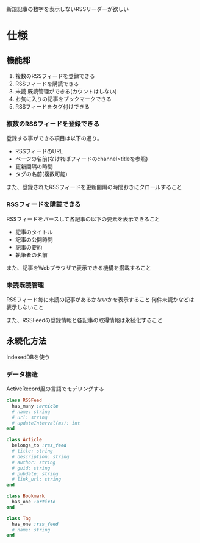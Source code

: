 新規記事の数字を表示しないRSSリーダーが欲しい

# 仕様

## 機能郡

1. 複数のRSSフィードを登録できる
1. RSSフィードを購読できる
1. 未読 既読管理ができる(カウントはしない)
1. お気に入りの記事をブックマークできる
1. RSSフィードをタグ付けできる

### 複数のRSSフィードを登録できる

登録する事ができる項目は以下の通り。

- RSSフィードのURL
- ページの名前(なければフィードのchannel\>titleを参照)
- 更新間隔の時間
- タグの名前(複数可能)

また、登録されたRSSフィードを更新間隔の時間おきにクロールすること

### RSSフィードを購読できる

RSSフィードをパースして各記事の以下の要素を表示できること

- 記事のタイトル
- 記事の公開時間
- 記事の要約
- 執筆者の名前

また、記事をWebブラウザで表示できる機構を搭載すること

### 未読既読管理

RSSフィード毎に未読の記事があるかないかを表示すること
何件未読かなどは表示しないこと


また、RSSFeedの登録情報と各記事の取得情報は永続化すること

## 永続化方法

IndexedDBを使う

### データ構造

ActiveRecord風の言語でモデリングする

```ruby
class RSSFeed
  has_many :article
  # name: string
  # url: string
  # updateInterval(ms): int
end

class Article
  belongs_to :rss_feed
  # title: string
  # description: string
  # author: string
  # guid: string
  # pubdate: string
  # link_url: string
end

class Bookmark
  has_one :article
end

class Tag
  has_one :rss_feed
  # name: string
end
```
